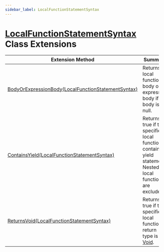 ```yaml
---
sidebar_label: LocalFunctionStatementSyntax
---
```


# [LocalFunctionStatementSyntax](https://docs.microsoft.com/en-us/dotnet/api/microsoft.codeanalysis.csharp.syntax.localfunctionstatementsyntax) Class Extensions

| Extension Method | Summary |
| ---------------- | ------- |
| [BodyOrExpressionBody(LocalFunctionStatementSyntax)](../../../../Roslynator/CSharp/SyntaxExtensions/BodyOrExpressionBody/index.md#278134350) | Returns local function body or an expression body if the body is null\. |
| [ContainsYield(LocalFunctionStatementSyntax)](../../../../Roslynator/CSharp/SyntaxExtensions/ContainsYield/index.md#1371029737) | Returns true if the specified local function contains yield statement\. Nested local functions are excluded\. |
| [ReturnsVoid(LocalFunctionStatementSyntax)](../../../../Roslynator/CSharp/SyntaxExtensions/ReturnsVoid/index.md#3225843639) | Returns true if the specified local function' return type is [Void](https://docs.microsoft.com/en-us/dotnet/api/system.void)\. |

